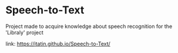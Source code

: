 # Speech-to-Text

Project made to acquire knowledge about speech recognition for the 'Libraly' project

link: https://itatin.github.io/Speech-to-Text/
